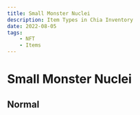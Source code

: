 ```yaml
---
title: Small Monster Nuclei
description: Item Types in Chia Inventory
date: 2022-08-05
tags:
    - NFT
    - Items
---
```


# Small Monster Nuclei
## Normal


